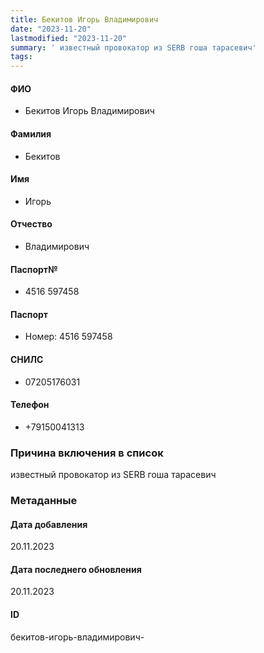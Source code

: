 ```yaml
---
title: Бекитов Игорь Владимирович
date: "2023-11-20"
lastmodified: "2023-11-20"
summary: ' известный провокатор из SERB гоша тарасевич'
tags: 
---
```

<!--# pp2-->
<!--## Фигурант-->
<!--### Личные данные-->
#### ФИО
- Бекитов Игорь Владимирович
#### Фамилия
- Бекитов
#### Имя
- Игорь
#### Отчество
- Владимирович
#### Паспорт№
- 4516 597458
#### Паспорт
- Номер: 4516 597458
#### СНИЛС
- 07205176031
#### Телефон
- +79150041313
### Причина включения в список
известный провокатор из SERB гоша тарасевич
### Метаданные
#### Дата добавления
20.11.2023
#### Дата последнего обновления
20.11.2023
#### ID
бекитов-игорь-владимирович-
<!--## END;-->
